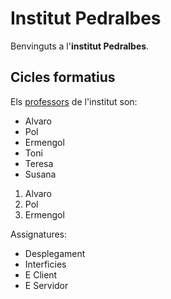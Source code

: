 # Institut Pedralbes
Benvinguts a l'**institut Pedralbes**.
## Cicles formatius 
Els [professors](https://www.institutpedralbes.cat/) de l'institut son:
- Alvaro
- Pol
- Ermengol
- Toni
- Teresa
- Susana

1. Alvaro
2. Pol
3. Ermengol

Assignatures:
- Desplegament
- Interficies
- E Client
- E Servidor
